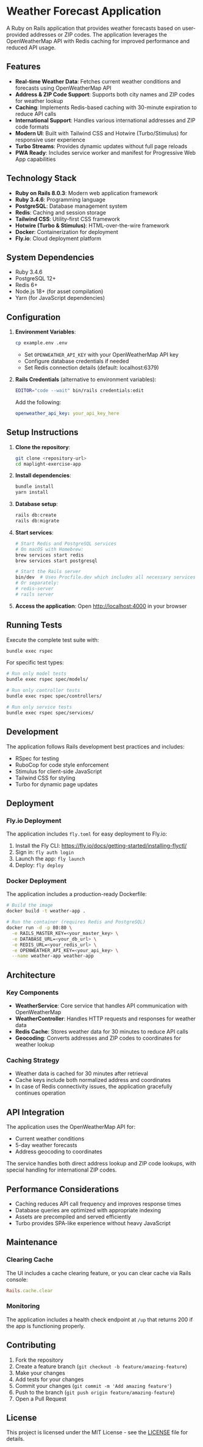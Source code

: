 # Weather Forecast Application

A Ruby on Rails application that provides weather forecasts based on user-provided addresses or ZIP codes. The application leverages the OpenWeatherMap API with Redis caching for improved performance and reduced API usage.

## Features

- **Real-time Weather Data**: Fetches current weather conditions and forecasts using OpenWeatherMap API
- **Address & ZIP Code Support**: Supports both city names and ZIP codes for weather lookup
- **Caching**: Implements Redis-based caching with 30-minute expiration to reduce API calls
- **International Support**: Handles various international addresses and ZIP code formats
- **Modern UI**: Built with Tailwind CSS and Hotwire (Turbo/Stimulus) for responsive user experience
- **Turbo Streams**: Provides dynamic updates without full page reloads
- **PWA Ready**: Includes service worker and manifest for Progressive Web App capabilities

## Technology Stack

- **Ruby on Rails 8.0.3**: Modern web application framework
- **Ruby 3.4.6**: Programming language
- **PostgreSQL**: Database management system
- **Redis**: Caching and session storage
- **Tailwind CSS**: Utility-first CSS framework
- **Hotwire (Turbo & Stimulus)**: HTML-over-the-wire framework
- **Docker**: Containerization for deployment
- **Fly.io**: Cloud deployment platform

## System Dependencies

- Ruby 3.4.6
- PostgreSQL 12+
- Redis 6+
- Node.js 18+ (for asset compilation)
- Yarn (for JavaScript dependencies)

## Configuration

1. **Environment Variables**:
   ```bash
   cp example.env .env
   ```
   - Set `OPENWEATHER_API_KEY` with your OpenWeatherMap API key
   - Configure database credentials if needed
   - Set Redis connection details (default: localhost:6379)

2. **Rails Credentials** (alternative to environment variables):
   ```bash
   EDITOR="code --wait" bin/rails credentials:edit
   ```
   Add the following:
   ```yaml
   openweather_api_key: your_api_key_here
   ```

## Setup Instructions

1. **Clone the repository**:
   ```bash
   git clone <repository-url>
   cd maplight-exercise-app
   ```

2. **Install dependencies**:
   ```bash
   bundle install
   yarn install
   ```

3. **Database setup**:
   ```bash
   rails db:create
   rails db:migrate
   ```

4. **Start services**:
   ```bash
   # Start Redis and PostgreSQL services
   # On macOS with Homebrew:
   brew services start redis
   brew services start postgresql

   # Start the Rails server
   bin/dev  # Uses Procfile.dev which includes all necessary services
   # Or separately:
   # redis-server
   # rails server
   ```

5. **Access the application**:
   Open [http://localhost:4000](http://localhost:4000) in your browser

## Running Tests

Execute the complete test suite with:
```bash
bundle exec rspec
```

For specific test types:
```bash
# Run only model tests
bundle exec rspec spec/models/

# Run only controller tests
bundle exec rspec spec/controllers/

# Run only service tests
bundle exec rspec spec/services/
```

## Development

The application follows Rails development best practices and includes:

- RSpec for testing
- RuboCop for code style enforcement
- Stimulus for client-side JavaScript
- Tailwind CSS for styling
- Turbo for dynamic page updates

## Deployment

### Fly.io Deployment
The application includes `fly.toml` for easy deployment to Fly.io:

1. Install the Fly CLI: https://fly.io/docs/getting-started/installing-flyctl/
2. Sign in: `fly auth login`
3. Launch the app: `fly launch`
4. Deploy: `fly deploy`

### Docker Deployment
The application includes a production-ready Dockerfile:

```bash
# Build the image
docker build -t weather-app .

# Run the container (requires Redis and PostgreSQL)
docker run -d -p 80:80 \
  -e RAILS_MASTER_KEY=<your_master_key> \
  -e DATABASE_URL=<your_db_url> \
  -e REDIS_URL=<your_redis_url> \
  -e OPENWEATHER_API_KEY=<your_api_key> \
  --name weather-app weather-app
```

## Architecture

### Key Components

- **WeatherService**: Core service that handles API communication with OpenWeatherMap
- **WeatherController**: Handles HTTP requests and responses for weather data
- **Redis Cache**: Stores weather data for 30 minutes to reduce API calls
- **Geocoding**: Converts addresses and ZIP codes to coordinates for weather lookup

### Caching Strategy

- Weather data is cached for 30 minutes after retrieval
- Cache keys include both normalized address and coordinates
- In case of Redis connectivity issues, the application gracefully continues operation

## API Integration

The application uses the OpenWeatherMap API for:
- Current weather conditions
- 5-day weather forecasts
- Address geocoding to coordinates

The service handles both direct address lookup and ZIP code lookups, with special handling for international ZIP codes.

## Performance Considerations

- Caching reduces API call frequency and improves response times
- Database queries are optimized with appropriate indexing
- Assets are precompiled and served efficiently
- Turbo provides SPA-like experience without heavy JavaScript

## Maintenance

### Clearing Cache
The UI includes a cache clearing feature, or you can clear cache via Rails console:
```ruby
Rails.cache.clear
```

### Monitoring
The application includes a health check endpoint at `/up` that returns 200 if the app is functioning properly.

## Contributing

1. Fork the repository
2. Create a feature branch (`git checkout -b feature/amazing-feature`)
3. Make your changes
4. Add tests for your changes
5. Commit your changes (`git commit -m 'Add amazing feature'`)
6. Push to the branch (`git push origin feature/amazing-feature`)
7. Open a Pull Request

## License

This project is licensed under the MIT License - see the [LICENSE](LICENSE) file for details.
